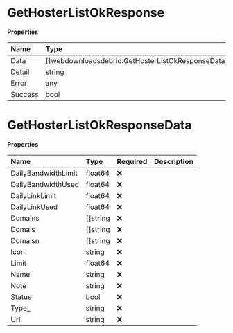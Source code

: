 # GetHosterListOkResponse

**Properties**

| Name    | Type                                             | Required | Description |
| :------ | :----------------------------------------------- | :------- | :---------- |
| Data    | []webdownloadsdebrid.GetHosterListOkResponseData | ❌       |             |
| Detail  | string                                           | ❌       |             |
| Error   | any                                              | ❌       |             |
| Success | bool                                             | ❌       |             |

# GetHosterListOkResponseData

**Properties**

| Name                | Type     | Required | Description |
| :------------------ | :------- | :------- | :---------- |
| DailyBandwidthLimit | float64  | ❌       |             |
| DailyBandwidthUsed  | float64  | ❌       |             |
| DailyLinkLimit      | float64  | ❌       |             |
| DailyLinkUsed       | float64  | ❌       |             |
| Domains             | []string | ❌       |             |
| Domais              | []string | ❌       |             |
| Domaisn             | []string | ❌       |             |
| Icon                | string   | ❌       |             |
| Limit               | float64  | ❌       |             |
| Name                | string   | ❌       |             |
| Note                | string   | ❌       |             |
| Status              | bool     | ❌       |             |
| Type\_              | string   | ❌       |             |
| Url                 | string   | ❌       |             |
